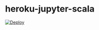 # heroku-jupyter-scala

[![Deploy](https://www.herokucdn.com/deploy/button.png)](https://heroku.com/deploy?template=https://github.com/thekuwayama/heroku-jupyter-scala)
